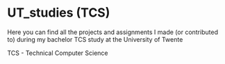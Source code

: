 # UT_studies (TCS)
Here you can find all the projects and assignments I made (or contributed to) during my bachelor TCS study at the University of Twente

TCS - Technical Computer Science
